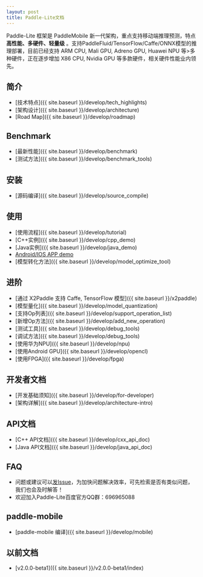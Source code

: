 ```yaml
---
layout: post
title: Paddle-Lite文档
---
```


Paddle-Lite 框架是 PaddleMobile 新一代架构，重点支持移动端推理预测，特点**高性能、多硬件、轻量级** 。支持PaddleFluid/TensorFlow/Caffe/ONNX模型的推理部署，目前已经支持 ARM CPU, Mali GPU, Adreno GPU, Huawei NPU 等>多种硬件，正在逐步增加 X86 CPU, Nvidia GPU 等多款硬件，相关硬件性能业内领先。


## 简介

- [技术特点]({{ site.baseurl }}/develop/tech_highlights)
- [架构设计]({{ site.baseurl }}/develop/architecture)
- [Road Map]({{ site.baseurl }}/develop/roadmap)

## Benchmark

- [最新性能]({{ site.baseurl }}/develop/benchmark)
- [测试方法]({{ site.baseurl }}/develop/benchmark_tools)

## 安装

- [源码编译]({{ site.baseurl }}/develop/source_compile)

## 使用

- [使用流程]({{ site.baseurl }}/develop/tutorial)
- [C++实例]({{ site.baseurl }}/develop/cpp_demo)
- [Java实例]({{ site.baseurl }}/develop/java_demo)
- [Android/IOS APP demo](https://github.com/PaddlePaddle/Paddle-Lite-Demo)
- [模型转化方法]({{ site.baseurl }}/develop/model_optimize_tool)

## 进阶

- [通过 X2Paddle 支持 Caffe, TensorFlow 模型]({{ site.baseurl }}/x2paddle)
- [模型量化]({{ site.baseurl }}/develop/model_quantization)
- [支持Op列表]({{ site.baseurl }}/develop/support_operation_list)
- [新增Op方法]({{ site.baseurl }}/develop/add_new_operation)
- [测试工具]({{ site.baseurl }}/develop/debug_tools)
- [调试方法]({{ site.baseurl }}/develop/debug_tools)
- [使用华为NPU]({{ site.baseurl }}/develop/npu)
- [使用Android GPU]({{ site.baseurl }}/develop/opencl)
- [使用FPGA]({{ site.baseurl }}/develop/fpga)

## 开发者文档

- [开发基础须知]({{ site.baseurl }}/develop/for-developer)
- [架构详解]({{ site.baseurl }}/develop/architecture-intro)

## API文档

- [C++ API文档]({{ site.baseurl }}/develop/cxx_api_doc)
- [Java API文档]({{ site.baseurl }}/develop/java_api_doc)

## FAQ

- 问题或建议可以[发Issue](https://github.com/PaddlePaddle/Paddle-Lite/issues)，为加快问题解决效率，可先检索是否有类似问题，我们也会及时解答！
- 欢迎加入Paddle-Lite百度官方QQ群：696965088

## paddle-mobile

- [paddle-mobile 编译]({{ site.baseurl }}/develop/mobile)

## 以前文档
- [v2.0.0-beta1]({{ site.baseurl }}/v2.0.0-beta1/index)
